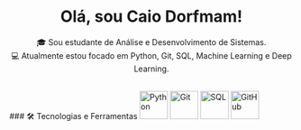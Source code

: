 <h1 align="center"> Olá, sou Caio Dorfmam!</h1>

<p align="center">
🎓 Sou estudante de Análise e Desenvolvimento de Sistemas. <br>
💻 Atualmente estou focado em Python, Git, SQL, Machine Learning e Deep Learning.
</p>
<br>
### 🛠️ Tecnologias e Ferramentas  

<img src="https://cdn.jsdelivr.net/gh/devicons/devicon/icons/python/python-original.svg" alt="Python" width="50" height="50"/>
<img src="https://cdn.jsdelivr.net/gh/devicons/devicon/icons/git/git-original.svg" alt="Git" width="50" height="50"/>
<img src="https://cdn.jsdelivr.net/gh/devicons/devicon/icons/mysql/mysql-original.svg" alt="SQL" width="50" height="50"/>
<img src="https://cdn.jsdelivr.net/gh/devicons/devicon/icons/github/github-original.svg" alt="GitHub" width="50" height="50"/>
